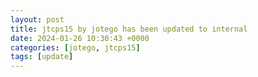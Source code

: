 ```yaml
---
layout: post
title: jtcps15 by jotego has been updated to internal
date: 2024-01-26 10:30:43 +0000
categories: [jotego, jtcps15]
tags: [update]
---
```


